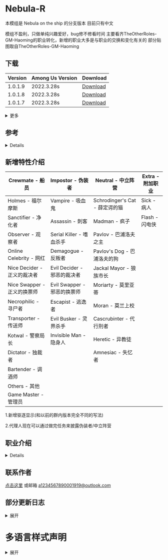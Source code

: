 # Nebula-R
本模组是 Nebula on the ship 的分支版本 目前只有中文

模组不盈利，只做单纯兴趣爱好，bug修不修看时间
主要看齐TheOtherRoles-GM-Haoming的职业转化，新增的职业大多是与职业的交换和变化有关的
部分贴图取自TheOtherRoles-GM-Haoming

## 下载
| Version | Among Us Version | Download |
| ---------- | ---------- | ---------- |
| 1.0.1.9 | 2022.3.28s | [Download](https://github.com/ZsFabTest/Nebula-R/releases/download/Nebula-R-Release-1.0.1.9/Nebula-R.1.0.1.9.zip)
| 1.0.1.8 | 2022.3.28s | [Download](https://github.com/ZsFabTest/Nebula-R/releases/download/Nebula-R-Release-1.0.1.8/Nebula-R.1.0.1.8.zip)
| 1.0.1.7 | 2022.3.28s | [Download](https://github.com/ZsFabTest/Nebula-R/releases/download/Nebula-R-Release-1.0.1.7/Nebula-R.1.0.1.7.zip)

<details>
<summary> 更多 </summary>

| Version | Among Us Version | Download |
| ---------- | ---------- | ---------- |
| 1.0.1.6 | 2022.3.28s | [Download](https://github.com/ZsFabTest/Nebula-R/releases/download/Nebula-R-Release-1.0.1.6/Nebula-R.1.0.1.6.zip)
| 1.0.1.5 | 2022.12.14s | [Download](https://github.com/ZsFabTest/Nebula-R/releases/download/Nebula-R-Release-1.0.1.5/Nebula-R.1.0.1.5.zip)

</details>

## 参考
<details>

1.Nebula on the ship - Dolly1016

2.Town of Us-R - eDonnes124

3.TheOtherRole GM Haoming - haoming37

4.SuperNewRoles - ykundesu

5.模组汉化借鉴 - 四个憨批汉化组

</details>

## 新增特性介绍
| Crewmate - 船员 | Impostor - 伪装者 | Neutral - 中立阵营 | Extra - 附加职业 |
| -------------- | ----------------- | ------------------ | --------------- |
| Holmes - 福尔摩斯 | Vampire - 吸血鬼 | Schrodinger's Cat - 薛定谔的猫 | Sick - 病人 |
| Sanctifier - 净化者 | Assassin - 刺客 | Madman - 疯子 | Flash - 闪电侠 |
| Observer - 观察者 | Serial Killer - 嗜血杀手 | Pavlov - 巴浦洛夫之主 | |
| Online Celebrity - 网红 | Demagogue - 反叛者 | Pavlov's Dog - 巴浦洛夫的狗 | |
| Nice Decider - 正义的裁决者 | Evil Decider - 邪恶的裁决者 | Jackal Mayor - 狼族市长 | |
| Nice Swapper - 正义的换票师 | Evil Swapper - 邪恶的换票师 | Moriarty - 莫里亚蒂 | |
| Necrophilic - 寻尸者 | Escapist - 逃逸者 | Moran - 莫兰上校 | |
| Transporter - 传送师 | Evil Busker - 灵界杀手 | Cascrubinter - 代行刑者 | |
| Kotwal - 警察局长 | Invisible Man - 隐身人 | Heretic - 异教徒 | |
| Dictator - 独裁者 | | Amnesiac - 失忆者 | |
| Bartender - 调酒师 | | | |
| Others - 其他 | | | |
| Game Master - 管理员 | | | |

1.新增驱逐显示(和以前的群内版本完全不同的写法)

2.代理人现在可以通过做完任务来披露伪装者/中立阵营

## 职业介绍
<details>

### 双方职业

#### 裁决者
<details>

| Team - 阵营 | Win Trigger - 获胜条件 | Ability - 技能 |
| ----------- | --------------------- | -------------- |
| N/A | N/A | 会议上直接赌杀他人 |

| 设置 |
| ---- |
| 裁决次数 |
| 正义的裁决者不能裁决船员 |

</details>

#### 换票师
<details>

| Team - 阵营 | Win Trigger - 获胜条件 | Ability - 技能 |
| ----------- | --------------------- | -------------- |
| N/A | N/A | 交换得票 |

| 设置 |
| ---- |
| 换票次数 |
| 换票师可以发起紧急会议 |

</details>

### 船员职业

#### 福尔摩斯
<details>

| Team - 阵营 | Win Trigger - 获胜条件 | Ability - 技能 |
| ----------- | --------------------- | -------------- |
| 船员阵营 | 跟随船员获胜 | 获取具体职业 |

| 设置 |
| ---- |
| 是否可以被猜测 |
| 调查技能冷却 |
| 最大调查次数 |
| 可以得知具体职业 |

</details>

#### 净化者
<details>

| Team - 阵营 | Win Trigger - 获胜条件 | Ability - 技能 |
| ----------- | --------------------- | -------------- |
| 船员阵营 | 跟随船员获胜 | 清除附加职业 |

| 设置 |
| ---- |
| 可以消除叛徒 |
| 可以消除赌怪 |
| 可以消除跟班 |
| 技能使用次数 |

</details>

#### 观察者
<details>

| Team - 阵营 | Win Trigger - 获胜条件 | Ability - 技能 |
| ----------- | --------------------- | -------------- |
| 船员阵营 | 跟随船员获胜 | 隐身并放大视野 |

| 设置 |
| ---- |
| 可以使用管道 |
| 拥有伪装者视野 |
| 冷却时间 |
| 持续时间 |

</details>

#### 网红
<details>

| Team - 阵营 | Win Trigger - 获胜条件 | Ability - 技能 |
| ----------- | --------------------- | -------------- |
| 船员阵营 | 跟随船员获胜 | 船员阵营角色可以得知其死亡 |

</details>

#### 寻尸者
<details>

| Team - 阵营 | Win Trigger - 获胜条件 | Ability - 技能 |
| ----------- | --------------------- | -------------- |
| 船员阵营 | 跟随船员获胜 | 传送到尸体 |

| 设置 |
| ---- |
| 冷却时间 |
| 可以得知尸体位置 |

</details>

#### 传送师
<details>

| Team - 阵营 | Win Trigger - 获胜条件 | Ability - 技能 |
| ----------- | --------------------- | -------------- |
| 船员阵营 | 跟随船员获胜 | 传送所有人到标记玩家 |

| 设置 |
| ---- |
| 冷却时间 |

</details>

#### 警察局长
<details>

| Team - 阵营 | Win Trigger - 获胜条件 | Ability - 技能 |
| ----------- | --------------------- | -------------- |
| 船员阵营 | 跟随船员获胜 | 招募警长 |

| 设置 |
| ---- |
| 冷却时间 |

</details>

#### 独裁者
<details>

| Team - 阵营 | Win Trigger - 获胜条件 | Ability - 技能 |
| ----------- | --------------------- | -------------- |
| 船员阵营 | 跟随船员获胜 | 强出一人 |

</details>

#### 调酒师
<details>

| Team - 阵营 | Win Trigger - 获胜条件 | Ability - 技能 |
| ----------- | --------------------- | -------------- |
| 船员阵营 | 跟随船员获胜 | 会议附加消息 |

</details>

### 伪装者职业

#### 吸血鬼
<details>

| Team - 阵营 | Win Trigger - 获胜条件 | Ability - 技能 |
| ----------- | --------------------- | -------------- |
| 伪装者阵营 | 跟随伪装者获胜 | 延迟击杀 |

| 设置 |
| ---- |
| 击杀延迟 |
| 冷却时间 |

</details>

#### 刺客
<details>

| Team - 阵营 | Win Trigger - 获胜条件 | Ability - 技能 |
| ----------- | --------------------- | -------------- |
| 伪装者阵营 | 跟随伪装者获胜 | 远程瞬移击杀 |

| 设置 |
| ---- |
| 冷却时间 |

</details>

#### 嗜血杀手
<details>

| Team - 阵营 | Win Trigger - 获胜条件 | Ability - 技能 |
| ----------- | --------------------- | -------------- |
| 伪装者阵营 | 跟随伪装者获胜 | 一段时间不击杀会暴毙 |

| 设置 |
| ---- |
| 击杀冷却时间 |
| 紫砂倒计时 |

</details>

#### 反叛者
<details>

| Team - 阵营 | Win Trigger - 获胜条件 | Ability - 技能 |
| ----------- | --------------------- | -------------- |
| 伪装者阵营 | 跟随伪装者获胜 | 招募伪装者 |

| 设置 |
| ---- |
| 最大招募个数 |

</details>

#### 逃逸者
<details>

| Team - 阵营 | Win Trigger - 获胜条件 | Ability - 技能 |
| ----------- | --------------------- | -------------- |
| 伪装者阵营 | 跟随伪装者获胜 | 传送至标记点 |

| 设置 |
| ---- |
| 冷却时间 |

</details>

#### 灵界杀手
<details>

| Team - 阵营 | Win Trigger - 获胜条件 | Ability - 技能 |
| ----------- | --------------------- | -------------- |
| 伪装者阵营 | 跟随伪装者获胜 | 假死状态下击杀 |

| 设置 |
| ---- |
| 冷却时间 |
| 假死持续时间 |
| 击杀冷却 |

</details>

#### 隐身人
<details>

| Team - 阵营 | Win Trigger - 获胜条件 | Ability - 技能 |
| ----------- | --------------------- | -------------- |
| 伪装者阵营 | 跟随伪装者获胜 | 隐身 |

| 设置 |
| ---- |
| 冷却时间 |
| 持续时间 |

</details>

#### 异教徒
<details>

| Team - 阵营 | Win Trigger - 获胜条件 | Ability - 技能 |
| ----------- | --------------------- | -------------- |
| 伪装者阵营 | 跟随伪装者获胜 | 招募叛徒+看见存活叛徒 |

| 设置 |
| ---- |
| 招募冷却时间 |
| 最多招募个数 |
| 作为副职业招募 |

</details>

### 中立职业

#### 薛定谔的猫
<details>

| Team - 阵营 | Win Trigger - 获胜条件 | Ability - 技能 |
| ----------- | --------------------- | -------------- |
| 中立阵营 | N/A | 无 |

| 设置 |
| ---- |
| 是否可以被猜测 |
| 可以加入船员阵营 |
| 可以加入伪装者阵营 |
| 可以加入豺狼阵营 |
| 可以加入巴浦洛夫团队 |
| 可以使用击杀键 |
| 击杀冷却 |
| 可以连续更换阵营 |

</details>

#### 疯子
<details>

| Team - 阵营 | Win Trigger - 获胜条件 | Ability - 技能 |
| ----------- | --------------------- | -------------- |
| 中立阵营 | 无 | 通过击杀交换职业 |

| 设置 |
| ---- |
| 是否可以被猜测 |
| 击杀冷却 |

</details>

#### 巴浦洛夫之主
<details>

| Team - 阵营 | Win Trigger - 获胜条件 | Ability - 技能 |
| ----------- | --------------------- | -------------- |
| 巴浦洛夫团队 | 击杀获胜 | 招募巴浦洛夫的狗 |

| 设置 |
| ---- |
| 冷却时间 |

</details>

#### 巴浦洛夫的狗
<details>

| Team - 阵营 | Win Trigger - 获胜条件 | Ability - 技能 |
| ----------- | --------------------- | -------------- |
| 巴浦洛夫团队 | 击杀获胜 | 无 |

| 设置 |
| ---- |
| 击杀冷却时间 |

</details>

#### 狼族市长
<details>

| Team - 阵营 | Win Trigger - 获胜条件 | Ability - 技能 |
| ----------- | --------------------- | -------------- |
| 豺狼阵营 | 击杀获胜 | 市长能力+击杀得1票 |

| 设置 |
| ---- |
| 最小投票数量 |
| 最大投票数量 |
| 最大存票数量 |
| 击杀冷却 |

</details>

#### 莫里亚蒂
<details>

| Team - 阵营 | Win Trigger - 获胜条件 | Ability - 技能 |
| ----------- | --------------------- | -------------- |
| 莫里亚蒂阵营 | 击杀/击杀福尔摩斯获胜 | 自爆冲锋+招募莫兰 |

| 设置 |
| ---- |
| 招募冷却时间 |

</details>

#### 莫兰上校
<details>

| Team - 阵营 | Win Trigger - 获胜条件 | Ability - 技能 |
| ----------- | --------------------- | -------------- |
| 莫里亚蒂阵营 | 跟随莫里亚蒂获胜 | 狙击无音效与图标 |

| 设置 |
| ---- |
| 狙击冷却 |
| 子弹大小 |
| 有效射程 |
| 射击后继续持枪 |
| 辅助瞄准线的延迟 |
| 辅助瞄准线的持续时间 |

</details>

#### 代行刑者
<details>

| Team - 阵营 | Win Trigger - 获胜条件 | Ability - 技能 |
| ----------- | --------------------- | -------------- |
| 中立阵营 | 票出目标 | 无 |

| 设置 |
| ---- |
| 目标死亡后的职业转变 |

</details>

#### 失忆者
<details>

| Team - 阵营 | Win Trigger - 获胜条件 | Ability - 技能 |
| ----------- | --------------------- | -------------- |
| 中立阵营 | N/A | 无 |

| 设置 |
| ---- |
| 尸体对应玩家的职业转变 |
| 冷却时间 |

</details>

### 附加职业

#### 病人
<details>

| Team - 阵营 | Win Trigger - 获胜条件 | Ability - 技能 |
| ----------- | --------------------- | -------------- |
| N/A | N/A | 无法击杀 |

</details>

#### 闪电侠
<details>

| Team - 阵营 | Win Trigger - 获胜条件 | Ability - 技能 |
| ----------- | --------------------- | -------------- |
| N/A | N/A | 加速 |

| 设置 |
| ---- |
| 速度倍数 |

</details>

</details>

## 联系作者
[点击这里](https://www.bilibili.com/video/BV1GJ411x7h7/?spm_id_from=333.337.search-card.all.click&vd_source=b92e3eb8c1017c11449afa8236373b01)
或邮箱 a1234567890001919@outlook.com

## 部分更新日志
<details>
<summary> 展开 </summary>

### 2023.4.21 update
1.新增职业 调酒师(其实就是面包师)

2.重新加入换票师(分为正义的换票师和邪恶的换票师)

3.微调了裁决者的按键(避免出现按不动的现象)

4.微调了巴浦洛夫的狗和莫兰的生成(防止自己生成)

5.再次调整驱逐显示(ExileControllPatch 显示所有附加职业+调酒师)

6.微调会议投票(MeetingPatch 主要为了换票师)
### 2023.4.15 update
1.新增职业...

2.修复了职业确认的问题

3.修复了忽略巴浦洛夫团队的问题

4.独裁者现在不会显示击杀动画

5.重新分配职业选项界面(一个栏目不够放了)

6.不要说我乱用英文，原模组有一个伪装者职业叫行刑者，中立行刑者只能用代行刑者了
### 2023.4.9 update to Among Us 2023.3.28, Nebula On The Ship V2.3.1
1.新增职业

2.改了一堆小问题(我故意保留了一部分bushi)

3.应付暗改(更新就更新，au天天暗改)
### 2023.3.25 update to Among Us 2023.2.28, Nebula On The Ship V2.2.2
1.移除部分改动(其实是忘记改了什么懒得动了)

2.将原生模组Nebula On The Ship的新内容移植和统一

3.添加了一些新职业，引用了是个憨批汉化组的最新汉化

4.新的依赖包(你不能在原Nebula-R模组安装基础上改动)

</details>

# 多语言样式声明
<details>
<summary> 展开 </summary>

## SChinese
这些模组不隶属于 Among Us 或 Innersloth LLC，其包含的内容也未得到 Innersloth LLC 的认可或以其他方式赞助。此处包含的部分材料是Innersloth LLC的财产。
## TChinese
這些模組不隸屬於 Among Us 或 Innersloth LLC，其包含的內容也未得到 Innersloth LLC 的認可或以其他方式贊助。此處包含的部分材料是Innersloth LLC的財產。
## English
This mod is not affiliated with Among Us or Innersloth LLC, and the content contained therein is not endorsed or otherwise sponsored by Innersloth LLC. Portions of the materials contained herein are property of Innersloth LLC.
## French
Ce mod n'est pas affilié à Among Us ou à Innersloth LLC, et le contenu qu'il contient n'est pas approuvé ou autrement parrainé par Innersloth LLC. Certaines parties des documents contenus dans le présent document sont la propriété d'Innersloth LLC.
## Japanese
これらのモジュールは、Among UsまたはInnersloth LLCと提携しておらず、Innersloth LLCが承認またはその他の形でスポンサーとなっているコンテンツは含まれていません。 ここに含まれる資料の一部は、Innersloth LLCの所有物です。
## Russian
Эти модули не связаны с Among Us или Innersloth LLC и не содержат контента, который был одобрен или иным образом спонсирован Innersloth LLC. Некоторые из содержащихся здесь материалов являются собственностью Innersloth LLC.

</details>